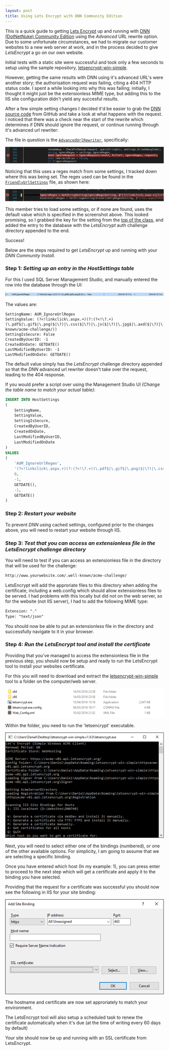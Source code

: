 ```yaml
---
layout: post
title: Using Lets Encrypt with DNN Community Edition 
---
```


This is a quick guide to getting [Lets Encrypt](https://letsencrypt.org/) up and running with [DNN (DotNetNuke) Community Edition](http://www.dnnsoftware.com/community) using the *Advanced* URL rewrite option. Due to some unfortunate circumstances, we had to migrate our customer websites to a new web server at work, and in the process decided to give *LetsEncrypt* a go on our own website.

Initial tests with a static site were successful and took only a few seconds to setup using the sample repository, [letsencrypt-win-simple](https://github.com/Lone-Coder/letsencrypt-win-simple).

However, getting the same results with DNN using it's advanced URL's were another story; the authorisation request was failing, citing a 404 HTTP status code. I spent a while looking into why this was failing; initially, I thought it might just be the extensionless MIME type, but adding this to the IIS site configuration didn't yield any succesful results.

After a few simple setting changes I decided it'd be easier to grab the [DNN source code](https://github.com/dnnsoftware/Dnn.Platform) from GitHub and take a look at what happens with the request. I noticed that there was a check near the start of the rewrite which determines if DNN should ignore the request, or continue running through it's advanced url rewriter:

The file in question is the [`AdvancedUrlRewriter`](https://github.com/dnnsoftware/Dnn.Platform/blob/development/DNN%20Platform/Library/Entities/Urls/AdvancedUrlRewriter.cs), specifically:

[![ignore request](https://raw.githubusercontent.com/danielcirket/danielcirket.github.io/master/images/2016-04-20-DNN-Community-Lets-Encrypt/Ignore-Request.PNG)](https://github.com/dnnsoftware/Dnn.Platform/blob/development/DNN%20Platform/Library/Entities/Urls/AdvancedUrlRewriter.cs#L207-211)

Noticing that this uses a regex match from some settings, I tracked down where this was being set. The regex used can be found in the [`FriendlyUrlSettings`](https://github.com/dnnsoftware/Dnn.Platform/blob/development/DNN%20Platform/Library/Entities/Urls/FriendlyUrlSettings.cs) file, as shown here:

[![ignore regex](https://raw.githubusercontent.com/danielcirket/danielcirket.github.io/master/images/2016-04-20-DNN-Community-Lets-Encrypt/Ignore-Regex.PNG)](https://github.com/dnnsoftware/Dnn.Platform/blob/development/DNN%20Platform/Library/Entities/Urls/FriendlyUrlSettings.cs#L369-371)

This member tries to load some settings, or if none are found, uses the default value which is specified in the screenshot above. This looked promising, so I grabbed the key for the setting from the [top of the class](https://github.com/dnnsoftware/Dnn.Platform/blob/development/DNN%20Platform/Library/Entities/Urls/FriendlyUrlSettings.cs#L118), and added the entry to the database with the *LetsEncrypt* auth challenge directory appended to the end.

Success!

Below are the steps required to get *LetsEncrypt* up and running with your *DNN Community Install*.  

### Step 1: _Setting up an entry in the HostSettings table_

For this I used SQL Server Management Studio, and manually entered the row into the database through the UI:

![host settings entry](https://raw.githubusercontent.com/danielcirket/danielcirket.github.io/master/images/2016-04-20-DNN-Community-Lets-Encrypt/AUM_IgnoreUrlRegex.PNG)  

The values are:

```
SettingName: AUM_IgnoreUrlRegex
SettingValue: (?<!linkclick\.aspx.+)(?:(?<!\?.+)(\.pdf$|\.gif$|\.png($|\?)|\.css($|\?)|\.js($|\?)|\.jpg$|\.axd($|\?)|\.swf$|\.flv$|\.ico$|\.xml($|\?)|\.txt$|/\.well-known/acme-challenge/))
SettingIsSecure: False
CreatedByUserID: -1
CreatedOnDate: GETDATE()
LastModifiedByUserID: -1
LastModifiedOnDate: GETDATE()
```  

The default value simply has the *LetsEncrypt* challenge directory appended so that the *DNN* advanced url rewriter doesn't take over the request, leading to the 404 response.

If you would prefer a script over using the Management Studio UI _(Change the table name to match your actual table)_:

```sql
INSERT INTO HostSettings
(
    SettingName,
    SettingValue,
    SettingIsSecure,
    CreatedByUserID,
    CreatedOnDate,
    LastModifiedByUserID,
    LastModifiedOnDate
)
VALUES
(
    'AUM_IgnoreUrlRegex',
    '(?<!linkclick\.aspx.+)(?:(?<!\?.+)(\.pdf$|\.gif$|\.png($|\?)|\.css($|\?)|\.js($|\?)|\.jpg$|\.axd($|\?)|\.swf$|\.flv$|\.ico$|\.xml($|\?)|\.txt$|/\.well-known/acme-challenge/))',
    0,
    -1,
    GETDATE(),
    -1,
    GETDATE()
)
```

### Step 2: _Restart your website_

To prevent *DNN* using cached settings, configured prior to the changes above, you will need to restart your website through IIS.  

### Step 3: _Test that you can access an extensionless file in the LetsEncrypt challenge directory_

You will need to test if you can access an extensionless file in the directory that will be used for the challenge:

```txt
http://www.yourwebsite.com/.well-known/acme-challenge/
```

LetsEncrypt will add the approriate files to this directory when adding the certificate, including a web.config which should allow extensionless files to be served. I had problems with this locally but did not on the web server, so for the website (not IIS server), I had to add the following MIME type:

```txt
Extension: "."
Type: "text/json"
``` 

You should now be able to put an extensionless file in the directory and successfully navigate to it in your browser.  

### Step 4: _Run the LetsEncrypt tool and install the certificate_

Providing that you've managed to access the extensionless file in the previous step, you should now be setup and ready to run the LetsEncrypt tool to install your websites certificate.

For this you will need to download and extract the [letsencrypt-win-simple](https://github.com/Lone-Coder/letsencrypt-win-simple) tool to a folder on the computer/web server.

![LetsEncrypt Tool Folder](https://raw.githubusercontent.com/danielcirket/danielcirket.github.io/master/images/2016-04-20-DNN-Community-Lets-Encrypt/lets-encrypt-tool-folder.PNG)  

Within the folder, you need to run the 'letsencrypt' executable.

![Execute LetsEncrypt Tool](https://raw.githubusercontent.com/danielcirket/danielcirket.github.io/master/images/2016-04-20-DNN-Community-Lets-Encrypt/lets-encrypt-tool-running-step1.PNG) 

Next, you will need to select either one of the bindings (numbered), or one of the other available options. For simplicity, I am going to assume that we are selecting a specific binding.

Once you have entered which host (In my example: 1), you can press enter to proceed to the next step which will get a certificate and apply it to the binding you have selected.

Providing that the request for a certificate was successful you should now see the following in IIS for your site binding:

![IIS after certificate install](https://raw.githubusercontent.com/danielcirket/danielcirket.github.io/master/images/2016-04-20-DNN-Community-Lets-Encrypt/iis-after-install.png) 

The hostname and certificate are now set approriately to match your environment.

The LetsEncrypt tool will also setup a scheduled task to renew the certificate automatically when it's due (at the time of writing every 60 days by default)

Your site should now be up and running with an SSL certificate from LetsEncrypt.
